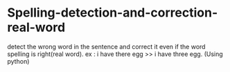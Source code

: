 # Spelling-detection-and-correction-real-word
detect the wrong word in the sentence and correct it even if the word spelling is right(real word).
ex : i have there egg  >> i have three egg.
(Using python) 

